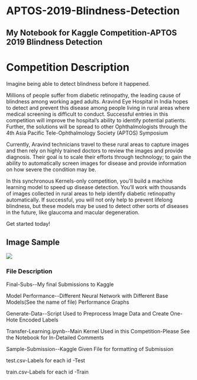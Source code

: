# APTOS-2019-Blindness-Detection
## My Notebook for Kaggle Competition-APTOS 2019 Blindness Detection


<h1> Competition Description </h1>
<p>Imagine being able to detect blindness before it happened.

Millions of people suffer from diabetic retinopathy, the leading cause of blindness among working aged adults. Aravind Eye Hospital in India hopes to detect and prevent this disease among people living in rural areas where medical screening is difficult to conduct. Successful entries in this competition will improve the hospital’s ability to identify potential patients. Further, the solutions will be spread to other Ophthalmologists through the 4th Asia Pacific Tele-Ophthalmology Society (APTOS) Symposium

Currently, Aravind technicians travel to these rural areas to capture images and then rely on highly trained doctors to review the images and provide diagnosis. Their goal is to scale their efforts through technology; to gain the ability to automatically screen images for disease and provide information on how severe the condition may be.

In this synchronous Kernels-only competition, you'll build a machine learning model to speed up disease detection. You’ll work with thousands of images collected in rural areas to help identify diabetic retinopathy automatically. If successful, you will not only help to prevent lifelong blindness, but these models may be used to detect other sorts of diseases in the future, like glaucoma and macular degeneration.

Get started today!</p>


<h2>Image Sample</h2>
<img src="https://www.kaggleusercontent.com/kf/20115110/eyJhbGciOiJkaXIiLCJlbmMiOiJBMTI4Q0JDLUhTMjU2In0..DrQRDCde4jO1xBLdvQd-6g.be0bkmFr5YBERdXPLd44bBdaXlRKA5uR3gzo_ekaW5nFz4mKUF9HAYOOCFNs37o9lGpLbmbmpl257HFXoWWq5E4yuiRZ2Ifdh4FO8yQgaLVar8HCM7jEk1jT_U0tz_OBUe3BVThqNoep3hCcVF9QNjF6q1QGUHPg4xgevtHI2WI.GIBozRH0odJ-0q_W_584rg/__results___files/__results___17_0.png">


<h3>File Description </h3>

<p>Final-Subs--My final Submissions to Kaggle</p>

<p> Model Performance--Different Neural Network with Different Base Models(See the name of file) Performance Graphs</p>

<p> Generate-Data--Script Used to Preprocess Image Data and Create One-Hote Encoded Labels </p>

<p> Transfer-Learning.ipynb--Main Kernel Used in this Competition-Please See the Notebook for In-Detailed Comments</p>

<p> Sample-Submission--Kaggle Given File for formatting of Submission</p>

<p> test.csv-Labels for each id -Test</p>

<p> train.csv-Labels for each id -Train</p>

